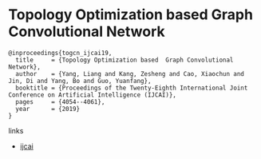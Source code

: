 # Topology Optimization based Graph Convolutional Network

```
@inproceedings{togcn_ijcai19,
  title     = {Topology Optimization based  Graph Convolutional Network},
  author    = {Yang, Liang and Kang, Zesheng and Cao, Xiaochun and Jin, Di and Yang, Bo and Guo, Yuanfang},
  booktitle = {Proceedings of the Twenty-Eighth International Joint Conference on Artificial Intelligence (IJCAI)},             
  pages     = {4054--4061},
  year      = {2019}
}
```

links
- [ijcai](https://www.ijcai.org/proceedings/2019/563)
